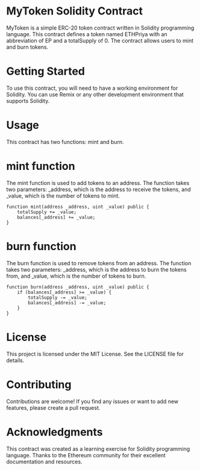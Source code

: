 # MyToken Solidity Contract
MyToken is a simple ERC-20 token contract written in Solidity programming language. This contract defines a token named ETHPriya with an abbreviation of EP and a totalSupply of 0. The contract allows users to mint and burn tokens.

# Getting Started
To use this contract, you will need to have a working environment for Solidity. You can use Remix or any other development environment that supports Solidity.

# Usage
This contract has two functions: mint and burn.

# mint function
The mint function is used to add tokens to an address. The function takes two parameters: _address, which is the address to receive the tokens, and _value, which is the number of tokens to mint.

```solidity
function mint(address _address, uint _value) public {
    totalSupply += _value;
    balances[_address] += _value;
}
```

# burn function
The burn function is used to remove tokens from an address. The function takes two parameters: _address, which is the address to burn the tokens from, and _value, which is the number of tokens to burn.

```solidity
function burn(address _address, uint _value) public {
    if (balances[_address] >= _value) {
        totalSupply -= _value;
        balances[_address] -= _value;
    }
}
```

# License
This project is licensed under the MIT License. See the LICENSE file for details.

# Contributing
Contributions are welcome! If you find any issues or want to add new features, please create a pull request.

# Acknowledgments
This contract was created as a learning exercise for Solidity programming language. Thanks to the Ethereum community for their excellent documentation and resources.




